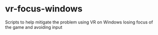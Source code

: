 # vr-focus-windows
Scripts to help mitigate the problem using VR on Windows losing focus of the game and avoiding input
